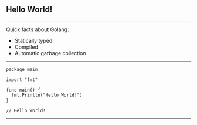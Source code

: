 ## Hello World!

---

Quick facts about Golang:

- Statically typed
- Compiled
- Automatic garbage collection

---

```golang
package main

import "fmt"

func main() {
  fmt.Println("Hello World!")
}

// Hello World!
```

---
